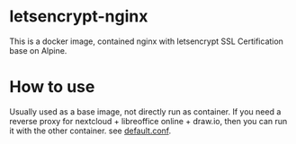 # letsencrypt-nginx

This is a docker image, contained nginx with letsencrypt SSL Certification base on Alpine.

# How to use

Usually used as a base image, not directly run as container.
If you need a reverse proxy for nextcloud + libreoffice online + draw.io, then you can run it with the other container.
see [default.conf](https://github.com/leejoneshane/letsencrypt-nginx/blob/master/default.conf).
